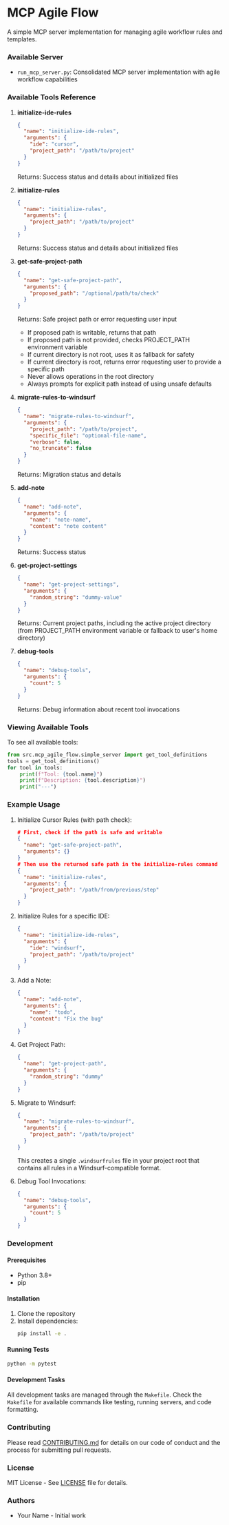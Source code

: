 # MCP Agile Flow

A simple MCP server implementation for managing agile workflow rules and templates.

### Available Server
- `run_mcp_server.py`: Consolidated MCP server implementation with agile workflow capabilities

### Available Tools Reference

1. **initialize-ide-rules**
   ```json
   {
     "name": "initialize-ide-rules",
     "arguments": {
       "ide": "cursor",
       "project_path": "/path/to/project"
     }
   }
   ```
   Returns: Success status and details about initialized files

2. **initialize-rules**
   ```json
   {
     "name": "initialize-rules",
     "arguments": {
       "project_path": "/path/to/project"
     }
   }
   ```
   Returns: Success status and details about initialized files

3. **get-safe-project-path**
   ```json
   {
     "name": "get-safe-project-path",
     "arguments": {
       "proposed_path": "/optional/path/to/check"
     }
   }
   ```
   Returns: Safe project path or error requesting user input
   - If proposed path is writable, returns that path
   - If proposed path is not provided, checks PROJECT_PATH environment variable
   - If current directory is not root, uses it as fallback for safety
   - If current directory is root, returns error requesting user to provide a specific path
   - Never allows operations in the root directory
   - Always prompts for explicit path instead of using unsafe defaults

4. **migrate-rules-to-windsurf**
   ```json
   {
     "name": "migrate-rules-to-windsurf",
     "arguments": {
       "project_path": "/path/to/project",
       "specific_file": "optional-file-name",
       "verbose": false,
       "no_truncate": false
     }
   }
   ```
   Returns: Migration status and details

5. **add-note**
   ```json
   {
     "name": "add-note",
     "arguments": {
       "name": "note-name",
       "content": "note content"
     }
   }
   ```
   Returns: Success status

6. **get-project-settings**
   ```json
   {
     "name": "get-project-settings",
     "arguments": {
       "random_string": "dummy-value"
     }
   }
   ```
   Returns: Current project paths, including the active project directory (from PROJECT_PATH environment variable or fallback to user's home directory)

7. **debug-tools**
   ```json
   {
     "name": "debug-tools",
     "arguments": {
       "count": 5
     }
   }
   ```
   Returns: Debug information about recent tool invocations

### Viewing Available Tools

To see all available tools:

```python
from src.mcp_agile_flow.simple_server import get_tool_definitions
tools = get_tool_definitions()
for tool in tools:
    print(f"Tool: {tool.name}")
    print(f"Description: {tool.description}")
    print("---")
```

### Example Usage

1. Initialize Cursor Rules (with path check):
   ```json
   # First, check if the path is safe and writable
   {
     "name": "get-safe-project-path",
     "arguments": {}
   }
   # Then use the returned safe path in the initialize-rules command
   {
     "name": "initialize-rules",
     "arguments": {
       "project_path": "/path/from/previous/step"
     }
   }
   ```

2. Initialize Rules for a specific IDE:
   ```json
   {
     "name": "initialize-ide-rules",
     "arguments": {
       "ide": "windsurf",
       "project_path": "/path/to/project"
     }
   }
   ```

3. Add a Note:
   ```json
   {
     "name": "add-note",
     "arguments": {
       "name": "todo",
       "content": "Fix the bug"
     }
   }
   ```

4. Get Project Path:
   ```json
   {
     "name": "get-project-path",
     "arguments": {
       "random_string": "dummy"
     }
   }
   ```

5. Migrate to Windsurf:
   ```json
   {
     "name": "migrate-rules-to-windsurf",
     "arguments": {
       "project_path": "/path/to/project"
     }
   }
   ```
   This creates a single `.windsurfrules` file in your project root that contains all rules in a Windsurf-compatible format.

6. Debug Tool Invocations:
   ```json
   {
     "name": "debug-tools",
     "arguments": {
       "count": 5
     }
   }
   ```

### Development

#### Prerequisites
- Python 3.8+
- pip

#### Installation
1. Clone the repository
2. Install dependencies:
   ```bash
   pip install -e .
   ```

#### Running Tests
```bash
python -m pytest
```

#### Development Tasks
All development tasks are managed through the `Makefile`. Check the `Makefile` for available commands like testing, running servers, and code formatting.

### Contributing
Please read [CONTRIBUTING.md](CONTRIBUTING.md) for details on our code of conduct and the process for submitting pull requests.

### License
MIT License - See [LICENSE](LICENSE) file for details.

### Authors
- Your Name - Initial work